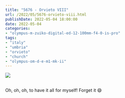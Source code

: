 ```yaml
---
title: "5676 - Orvieto VIII"
url: /2022/05/5676-orvieto-viii.html
publishDate: 2022-05-04 18:00:00
date: 2022-05-04
categories:
- "olympus-m-zuiko-digital-ed-12-100mm-f4-0-is-pro"
tags:
- "italy"
- "umbria"
- "orvieto"
- "church"
- "olympus-om-d-e-m1-mk-ii"
---
```

<div class="container">
<div class="center"><a target="_blank" href="https://d25zfm9zpd7gm5.cloudfront.net/1200x1200/2019/20190905_121206_lr.jpg"><img class="webfeedsFeaturedVisual" src="https://d25zfm9zpd7gm5.cloudfront.net/0600x0600/2019/20190905_121206_lr.jpg" /></a></div>
</div>
<br />

Oh, oh, oh, to have it all for myself! Forget it :smile:

